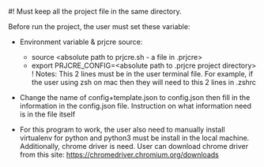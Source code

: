 #! Must keep all the project file in the same directory.

Before run the project, the user must set these variable:
  - Environment variable & prjcre source:
    - source <absolute path to prjcre.sh - a file in .prjcre>
    - export PRJCRE_CONFIG=<absolute path to .prjcre project directory>
    ! Notes: This 2 lines must be in the user terminal file. For example, if the user using zsh on mac then they will need to this 2 lines in .zshrc

  - Change the name of config+template.json to config.json then fill in the information in the config.json file. Instruction on what information need is in the file itself

  - For this program to work, the user also need to manually install virtualenv for python and python3 must be install in the local machine. Additionally, chrome driver is need. User can download chrome driver from this site: https://chromedriver.chromium.org/downloads
